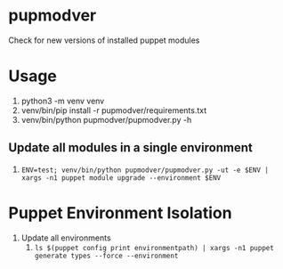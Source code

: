# pupmodver
Check for new versions of installed puppet modules

# Usage
1. python3 -m venv venv
1. venv/bin/pip install -r pupmodver/requirements.txt
1. venv/bin/python pupmodver/pupmodver.py -h

## Update all modules in a single environment
1. `ENV=test; venv/bin/python pupmodver/pupmodver.py -ut -e $ENV | xargs -n1 puppet module upgrade --environment $ENV`

# Puppet Environment Isolation
1. Update all environments
   1. `ls $(puppet config print environmentpath) | xargs -n1 puppet generate types --force --environment`
